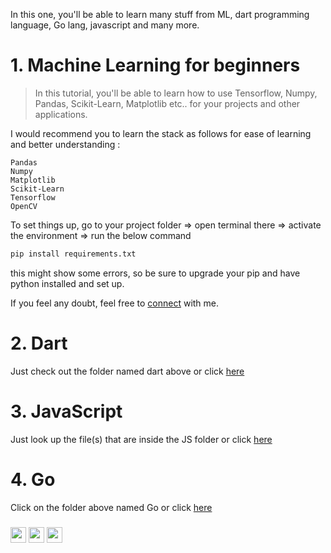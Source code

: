 In this one, you'll be able to learn many stuff from ML, dart programming language, Go lang, javascript and many more.


# 1. Machine Learning for beginners 
> In this tutorial, you'll be able to learn how to use Tensorflow, Numpy, Pandas, Scikit-Learn, Matplotlib etc.. for your projects and other applications.

I would recommend you to learn the stack as follows for ease of learning and better understanding :
```
Pandas
Numpy
Matplotlib
Scikit-Learn
Tensorflow
OpenCV
```

To set things up, go to your project folder => open terminal there => activate the environment => run the below command
```bash
pip install requirements.txt
```
this might show some errors, so be sure to upgrade your pip and have python installed and set up. 


If you feel any doubt, feel free to [connect](https://www.instagram.com/shimeon.alakkal) with me.

# 2. Dart
Just check out the folder named dart above or click [here](https://github.com/ShimronAlakkal/tutorial/tree/main/dart)

# 3. JavaScript 
Just look up the file(s) that are inside the JS folder or click [here](https://github.com/ShimronAlakkal/tutorial/tree/main/javaScript)

# 4. Go
Click on the folder above named Go or click [here](https://github.com/ShimronAlakkal/tutorial/tree/main/go/go)

###  


[<img src="https://www.flaticon.com/svg/static/icons/svg/1384/1384015.svg" width="25" color="111111"/>](https://www.instagram.com/shimron.alakkal)       [<img src="https://www.flaticon.com/svg/static/icons/svg/1051/1051333.svg" width="25"/>](https://www.linkedin.com/in/shimron-alakkal-884831196/)   [<img src="https://www.flaticon.com/svg/static/icons/svg/1384/1384012.svg" width="25"/>](https://www.youtube.com/channel/UCJml00OHo83sbAWGGdobLhg)
